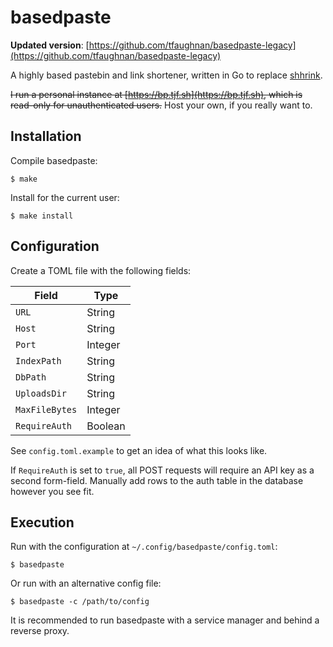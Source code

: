 # basedpaste

**Updated version**: [https://github.com/tfaughnan/basedpaste-legacy](https://github.com/tfaughnan/basedpaste-legacy)

A highly based pastebin and link shortener, written in Go to replace [shhrink].

~~I run a personal instance at [https://bp.tjf.sh](https://bp.tjf.sh),
which is read-only for unauthenticated users.~~
Host your own, if you really want to.

## Installation

Compile basedpaste:

```
$ make
```

Install for the current user:

```
$ make install
```

## Configuration

Create a TOML file with the following fields:

|Field          |Type   |
|---------------|-------|
|`URL`            |String |
|`Host`           |String |
|`Port`           |Integer|
|`IndexPath`      |String |
|`DbPath`         |String |
|`UploadsDir`     |String |
|`MaxFileBytes`   |Integer|
|`RequireAuth`    |Boolean|

See `config.toml.example` to get an idea of what this looks like.

If `RequireAuth` is set to `true`, all POST requests will require an API key
as a second form-field. Manually add rows to the auth table in the database
however you see fit.

## Execution

Run with the configuration at `~/.config/basedpaste/config.toml`:

```
$ basedpaste
```

Or run with an alternative config file:

```
$ basedpaste -c /path/to/config
```

It is recommended to run basedpaste with a service manager and behind a reverse proxy.

[shhrink]: https://github.com/tfaughnan/shhrink
